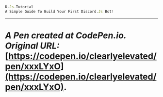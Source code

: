 ```js
D.Js-Tutorial
A Simple Guide To Build Your First Discord.Js Bot!
```



---

# _A Pen created at CodePen.io. Original URL:_ [https://codepen.io/clearlyelevated/pen/xxxLYxO](https://codepen.io/clearlyelevated/pen/xxxLYxO).

 
